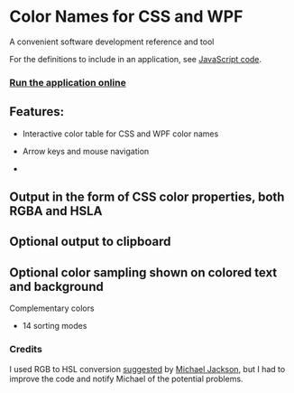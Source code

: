 # Color Names for CSS and WPF

A convenient software development reference and tool

For the definitions to include in an application, see [JavaScript code](./code/js/names/).

### [Run the application online](https://SAKryukov.GitHub.io/colors-names-js-wpf/code/js)

## Features:

- Interactive color table for CSS and WPF color names

- Arrow keys and mouse navigation
- 
Output in the form of CSS color properties, both RGBA and HSLA
- 
Optional output to clipboard
- 
Optional color sampling shown on colored text and background
- 
Complementary colors

- 14 sorting modes

### Credits

I used RGB to HSL conversion [suggested](https://gist.github.com/mjackson/5311256) by [Michael Jackson](https://gist.github.com/mjackson), but I had to improve the code and notify Michael of the potential problems.
